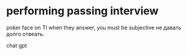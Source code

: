 # performing passing interview

poker face on TI when they answer, you must be subjective
не давать долго отвеать.

chat gpt 
